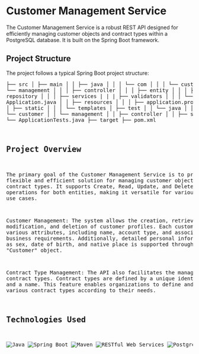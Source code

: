 # Customer Management Service

The Customer Management Service is a robust REST API designed for efficiently managing customer objects and contract types within a PostgreSQL database. It is built on the Spring Boot framework.

## Project Structure

The project follows a typical Spring Boot project structure:
    <pre>
    ├── src
    │   ├── main
    │   │   ├── java
    │   │   │   └── com
    │   │   │       └── customer
    │   │   │           └── management
    │   │   │               ├── controller
    │   │   │               ├── entity
    │   │   │               ├── repository
    │   │   │               ├── services
    |   |   |               ├── validators
    │   │   │               └── Application.java
    │   │   ├── resources
    │   │   │   ├── application.properties
    │   │   │   ├── static
    │   │   │   └── templates
    │   ├── test
    │   │   └── java
    │   │       └── com
    │   │           └── customer
    │   │               └── management
    │   │                   ├── controller
    │   │                   ├── service
    │   │                   └── ApplicationTests.java
    ├── target
    ├── pom.xml
    

   ## Project Overview
The primary goal of the Customer Management Service is to provide a flexible and efficient solution for managing customer objects and contract types. It supports Create, Read, Update, and Delete (CRUD) operations for both entities, making it versatile for various business use cases.

Customer Management: The system allows the creation, retrieval, modification, and deletion of customer profiles. Each customer can have various attributes, including name, account type, and associated business requirements. Additionally, detailed personal information such as sex, date of birth, and native place is supported through the "Customer" object.

Contract Type Management: The API also facilitates the management of contract types. Contract types are defined by a unique identifier (UUID) and a name. This feature enables organizations to define and categorize various contract types according to their needs.

## Technologies Used

![Java](https://img.shields.io/badge/Java-2F2625?style=for-the-badge&logo=coffeescript&logoColor=white)
![Spring Boot](https://img.shields.io/badge/Spring%20Boot-6DB33FF?style=for-the-badge&logo=springboot&logoColor=white)
![Maven](https://img.shields.io/badge/apache%20maven-C71A36?style=for-the-badge&logo=apachemaven&logoColor=white)
![RESTful Web Services](https://img.shields.io/badge/Rest%20APis-FF4F8B?style=for-the-badge&logo=amazonapigateway&logoColor=white)
![PostgreSQL](https://img.shields.io/badge/PostgreSQL-4169E1?style=for-the-badge&logo=postgresql&logoColor=white)
![JUnit5](https://img.shields.io/badge/junit5-25A162?style=for-the-badge&logo=junit5&logoColor=white)
![Postman](https://img.shields.io/badge/Postman-FF6C37?style=for-the-badge&logo=Postman&logoColor=white)
![Git](https://img.shields.io/badge/Git-f44d27?style=for-the-badge&logo=git&logoColor=white)
![Eclipse IDE](https://img.shields.io/badge/eclipse%20ide-2C2255?style=for-the-badge&logo=eclipseide&logoColor=white)
